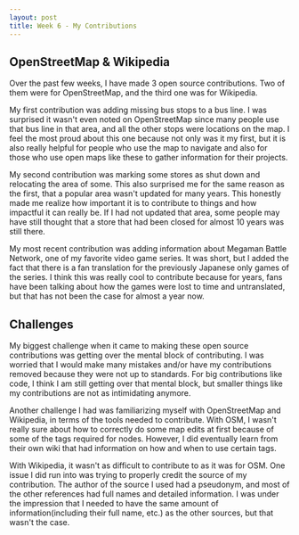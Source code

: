 ```yaml
---
layout: post
title: Week 6 - My Contributions
---
```


## OpenStreetMap & Wikipedia

Over the past few weeks, I have made 3 open source contributions. Two of them were for OpenStreetMap, and the third one was for Wikipedia. 

My first contribution was adding missing bus stops to a bus line. I was surprised it wasn't even noted on OpenStreetMap since many people use that bus line in that area, and all the other stops were locations on the map. I feel the most proud about this one because not only was it my first, but it is also really helpful for people who use the map to navigate and also for those who use open maps like these to gather information for their projects.

My second contribution was marking some stores as shut down and relocating the area of some. This also surprised me for the same reason as the first, that a popular area wasn't updated for many years. This honestly made me realize how important it is to contribute to things and how impactful it can really be. If I had not updated that area, some people may have still thought that a store that had been closed for almost 10 years was still there. <!--more-->

My most recent contribution was adding information about Megaman Battle Network, one of my favorite video game series. It was short, but I added the fact that there is a fan translation for the previously Japanese only games of the series. I think this was really cool to contribute because for years, fans have been talking about how the games were lost to time and untranslated, but that has not been the case for almost a year now.

## Challenges

My biggest challenge when it came to making these open source contributions was getting over the mental block of contributing. I was worried that I would make many mistakes and/or have my contributions removed because they were not up to standards. For big contributions like code, I think I am still getting over that mental block, but smaller things like my contributions are not as intimidating anymore. 

Another challenge I had was familiarizing myself with OpenStreetMap and Wikipedia, in terms of the tools needed to contribute. With OSM, I wasn't really sure about how to correctly do some map edits at first because of some of the tags required for nodes. However, I did eventually learn from their own wiki that had information on how and when to use certain tags. 

With Wikipedia, it wasn't as difficult to contribute to as it was for OSM. One issue I did run into was trying to properly credit the source of my contribution. The author of the source I used had a pseudonym, and most of the other references had full names and detailed information. I was under the impression that I needed to have the same amount of information(including their full name, etc.) as the other sources, but that wasn't the case.